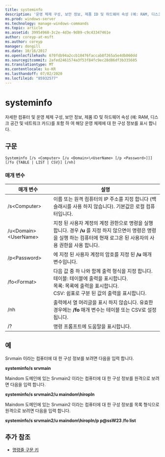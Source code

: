 ```yaml
---
title: systeminfo
description: '운영 체제 구성, 보안 정보, 제품 ID 및 하드웨어 속성 (예: RAM, 디스크 공간 및 네트워크 카드)을 포함 하 여 컴퓨터와 해당 운영 체제에 대 한 자세한 구성 정보를 표시 하는 systeminfo에 대 한 참조 문서입니다.'
ms.prod: windows-server
ms.technology: manage-windows-commands
ms.topic: article
ms.assetid: 39954968-3c2e-4d3e-9d89-c9c43347461e
author: coreyp-at-msft
ms.author: coreyp
manager: dongill
ms.date: 10/16/2017
ms.openlocfilehash: 670fdb94a2ccb10476faccab8f265a5e4db060dd
ms.sourcegitcommit: 2afed2461574a3f53f84fc9ec28d86df3b335685
ms.translationtype: MT
ms.contentlocale: ko-KR
ms.lasthandoff: 07/02/2020
ms.locfileid: "85932577"
---
```

# <a name="systeminfo"></a>systeminfo

자세한 컴퓨터 및 운영 체제 구성, 보안 정보, 제품 ID 및 하드웨어 속성 (예: RAM, 디스크 공간 및 네트워크 카드)를 포함 하 여 해당 운영 체제에 대 한 구성 정보를 표시 합니다.



## <a name="syntax"></a>구문

```
Systeminfo [/s <Computer> [/u <Domain>\<UserName> [/p <Password>]]] [/fo {TABLE | LIST | CSV}] [/nh]
```

### <a name="parameters"></a>매개 변수

|매개 변수|설명|
|---------|-----------|
|/s\<Computer>|이름 또는 원격 컴퓨터의 IP 주소를 지정 합니다 (백슬래시를 사용 하지 않습니다). 기본값은 로컬 컴퓨터입니다.|
|/u\<Domain>\<UserName>|지정 된 사용자 계정의 계정 권한으로 명령을 실행 합니다. 경우 **/u** 를 지정 하지 않으면이 명령은 명령을 실행 하는 컴퓨터에 현재 로그온 된 사용자의 사용 권한을 사용 합니다.|
|/p\<Password>|에 지정 된 사용자 계정의 암호를 지정 된 **/u** 매개 변수입니다.|
|/fo\<Format>|다음 값 중 하 나와 함께 출력 형식을 지정 합니다.</br>테이블: 테이블에 출력을 표시합니다.</br>목록: 목록에 출력을 표시합니다.</br>CSV: 쉼표로 구분 된 값의 출력을 표시합니다.|
|/nh|출력에서 열 머리글을 표시 하지 않습니다. 유효한 경우에는 **/fo** 매개 변수는 테이블 또는 CSV로 설정 됩니다.|
|/?|명령 프롬프트에 도움말을 표시합니다.|

## <a name="examples"></a>예

Srvmain 이라는 컴퓨터에 대 한 구성 정보를 보려면 다음을 입력 합니다.

**systeminfo/s srvmain**

Maindom 도메인에 있는 Srvmain2 이라는 컴퓨터에 대 한 구성 정보를 원격으로 보려면 다음을 입력 합니다.

**systeminfo/s srvmain2/u maindom\hiropln**

Maindom 도메인에 있는 Srvmain2 이라는 컴퓨터에 대 한 구성 정보를 목록 형식으로 원격으로 보려면 다음을 입력 합니다.

**systeminfo/s srvmain2/u maindom\hiropln/p p@ssW23 /fo list**

## <a name="additional-references"></a>추가 참조

- [명령줄 구문 키](command-line-syntax-key.md)